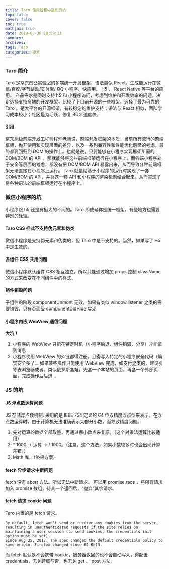 ```yaml
---
title: Taro 使用过程中遇到的坑
top: false
cover: false
toc: true
mathjax: true
date: 2019-08-30 18:59:13
summary:
archives:
tags: Taro
categories: 技术
---
```


### Taro 简介

Taro 是京东凹凸实验室的多端统一开发框架，语法类似 React，生成能运行在微信/百度/字节跳动/支付宝/ QQ 小程序、快应用、 H5 、 React Native 等平台的应用。
产品需求是同时支持 h5 和 小程序访问，考虑到维护和开发效率的问题，决定选择支持多端的开发框架，比较了下目前开源的一些框架，选择了最为可靠的 Taro 。是大平台的开源框架，有较稳定的维护支持；语法与 React 相似，团队学习成本较小；社区最为活跃，修复 BUG 速度快。

#### 引用

<!-- more -->

京东高级前端开发工程师程帅老师说，前端开发框架的本质，当前所有流行的前端框架，抛开使用和实现层面的差异，以及一系列兼容性和性能优化层面的考虑，最终都要回归到 DOM 的操作上。也就是说，只要能够在小程序实现框架所需的 DOM/BOM 的 API ，那就能够将这些前端框架运行在小程序上。而各端小程序处于安全等层面的考虑，都没有把 DOM/BOM API 暴露出来，从而导致各种前端框架无法直接在小程序上运行。
Taro 就是给基于小程序的运行时实现了一套 DOM/BOM 的 API，并将这一套 API 和小程序的渲染机制结合起来，从而实现了将各种语法的前端框架运行在小程序上。

### 微信小程序的坑

小程序跟 h5 还是有挺大的不同的。Taro 即使号称是统一框架，有些地方也需要特别的处理。

#### Taro CSS 样式不支持伪元素和伪类

微信小程序是支持伪元素和伪类的，但 Taro 中是不支持的。当然，如果写了 H5 中是生效的。

#### 各组件 CSS 共用问题

微信小程序默认组件 CSS 相互独立，所以只能通过增加 props 控制 className 的方式来改变在不同组件中的样式。

#### 组件销毁问题

子组件的阶段 componentUnmont 无效，如果有类似 window.listener 之类的需要销毁，只有页面级 componentDidHide 实现

#### 小程序内嵌 WebView 通信问题

**大坑！**

1. 小程序的 WebView 只能在特定时机（小程序后退、组件销毁、分享）才能拿到消息
2. 小程序使用 WebView 的外链都得注册，且得写入特定的小程序安全代码（确实安全多了...
   如果某些操作只能使用 WebView 完成，如支付之类的，建议引导去浏览器或者。类似俄罗斯套娃，先套一个本站的页面，再套一个外部页面，完成操作后后退...

### JS 的坑

#### JS 浮点数运算问题

JS 存储浮点数机制: 采用的是 IEEE 754 定义的 64 位双精度浮点型来表示。在浮点数运算时，由于计算机无法准确表示大部分小数，而导致精度问题。

1. 先对运算的数据全部取整，再通过挪小数点来复原。（这个对乘法运算比较适用）
2. \* 1000 -> 运算 -> / 1000。（注意，这个方法，如果小数较多时也会出现计算差错。）
3. Math 库。（终极方案）

#### fetch 异步请求中断问题

fetch 没有 abort 方法。所以无法中断请求。
可以用 promise.race ，将所有请求加入 promise 数组，待某一个返回后，“抛弃”其余请求。

#### fetch 请求 cookie 问题

Taro 内置的是 fetch 请求。

```
By default, fetch won't send or receive any cookies from the server, resulting in unauthenticated requests if the site relies on maintaining a user session (to send cookies, the credentials init option must be set).
Since Aug 25, 2017. The spec changed the default credentials policy to same-origin. Firefox changed since 61.0b13.
```

而 fetch 默认是不会携带 cookie，服务器返回的也不会自动写入，得配置 credentials，无关跨域与否，也无关 get 、 post 方法。
